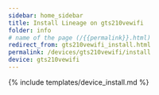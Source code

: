 ```yaml
---
sidebar: home_sidebar
title: Install Lineage on gts210vewifi
folder: info
# name of the page (/{{permalink}}.html)
redirect_from: gts210vewifi_install.html
permalink: /devices/gts210vewifi/install
device: gts210vewifi
---
```

{% include templates/device_install.md %}
